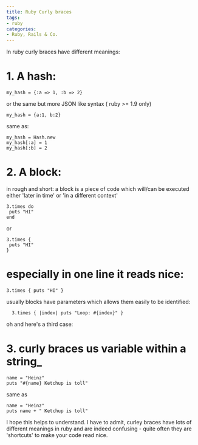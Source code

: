 ```yaml
---
title: Ruby Curly braces
tags:
- ruby
categories:
- Ruby, Rails & Co.
---
```


In ruby curly braces have different meanings:
# 1. A hash:

```
my_hash = {:a => 1, :b => 2}
```

or the same but more JSON like syntax ( ruby >= 1.9 only)

```
my_hash = {a:1, b:2}
```

 same as:

```
my_hash = Hash.new
my_hash[:a] = 1
my_hash[:b] = 2
```


# 2. A block:
 in rough and short: a block is a piece of code which will/can be executed either 'later in time' or 'in a different context'

```
3.times do
 puts "HI"
end
```

or

```
3.times {
 puts "HI"
}
```

# especially in one line it reads nice:

```
3.times { puts "HI" }
```

usually blocks have parameters which allows them easily to be identified:

```
  3.times { |index| puts "Loop: #{index}" }
```


oh and here's a third case:
# 3. curly braces us variable within a string_

```
name = "Heinz"
puts "#{name} Ketchup is toll"
```

same as

```
name = "Heinz"
puts name + " Ketchup is toll"
```

I hope this helps to understand. I have to admit, curley braces have lots of different meanings in ruby and are indeed confusing - quite often they are 'shortcuts' to make your code read nice.
